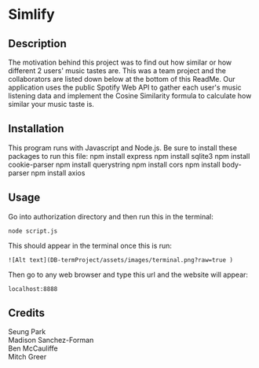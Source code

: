 # Simlify

## Description

The motivation behind this project was to find out how similar or how different 2 users' music tastes are. This was a team project and the collaborators
are listed down below at the bottom of this ReadMe. Our application uses the public Spotify Web API to gather each user's music listening data and implement
the Cosine Similarity formula to calculate how similar your music taste is.


## Installation

This program runs with Javascript and Node.js. Be sure to install these packages to run this file:
    npm install express
    npm install sqlite3
    npm install cookie-parser
    npm install querystring
    npm install cors
    npm install body-parser
    npm install axios

## Usage

Go into authorization directory and then run this in the terminal:

    node script.js  

This should appear in the terminal once this is run:  

    ![Alt text](DB-termProject/assets/images/terminal.png?raw=true )

Then go to any web browser and type this url and the website will appear:

    localhost:8888

## Credits 

Seung Park  
Madison Sanchez-Forman  
Ben McCauliffe  
Mitch Greer  
